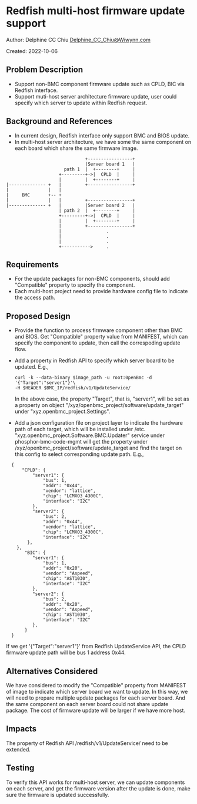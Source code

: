# Redfish multi-host firmware update support

Author: Delphine CC Chiu <Delphine_CC_Chiu@Wiwynn.com>

Created: 2022-10-06

## Problem Description
- Support non-BMC component firmware update such as CPLD, BIC via
  Redfish interface.
- Support muti-host server architecture firmware update,
  user could specify which server to update within Redfish request.

## Background and References
- In current design, Redfish interface only support BMC and BIOS update.
- In multi-host server architecture, we have some the same component on
  each board which share the same firmware image.

```
                              +-----------------+
                              |Server board 1   |
                      path 1  |  +--------+     |
                    +---------+->|  CPLD  |     |
                    |         |  +--------+     |
|-------------- +   |         +-----------------+
|               |   |
|     BMC       +-- +
|               |   |         +-----------------+
|-------------- +   |         |Server board 2   |
                    | path 2  |  +--------+     |
                    +---------+->|  CPLD  |     |
                    |         |  +--------+     |
                    |         +-----------------+
                    |                 .
                    |                 .
                    |                 .
                    +----------->     .
```

## Requirements
- For the update packages for non-BMC components, should add "Compatible"
  property to specify the component.
- Each multi-host project need to provide hardware config file to indicate
  the access path.

## Proposed Design
- Provide the function to process firmware component other than BMC and BIOS.
  Get "Compatible" property value from MANIFEST, which can specify the
  component to update, then call the correspoding update flow.
- Add a property in Redfish API to specify which server board to be updated.
  E.g.,
  ```
  curl -k --data-binary $image_path -u root:0penBmc -d '{"Target":"server1"}'\
  -H $HEADER $BMC_IP/redfish/v1/UpdateService/
  ```
  In the above case, the property "Target", that is, "server1", will be set as
  a property on object "/xyz/openbmc_project/software/update_target" under
  "xyz.openbmc_project.Settings".

- Add a json configuration file on project layer to indicate the hardware path
  of each target, which will be installed under /etc.
  "xyz.openbmc_project.Software.BMC.Updater" service under
  phosphor-bmc-code-mgmt will get the property under
  /xyz/openbmc_project/software/update_target and find the target on this
  config to select corresponding update path.
  E.g.,
```
  {
      "CPLD": {
          "server1": {
              "bus": 1,
              "addr": "0x44",
              "vendor": "lattice",
              "chip": "LCMXO3_4300C",
              "interface": "I2C"
          },
          "server2": {
              "bus": 2,
              "addr": "0x44",
              "vendor": "lattice",
              "chip": "LCMXO3_4300C",
              "interface": "I2C"
        },
    },
       "BIC": {
          "server1": {
              "bus": 1,
              "addr": "0x20",
              "vendor": "Aspeed",
              "chip": "AST1030",
              "interface": "I2C"
          },
          "server2": {
              "bus": 2,
              "addr": "0x20",
              "vendor": "Aspeed",
              "chip": "AST1030",
              "interface": "I2C"
          },
       }
  }
```
If we get '{"Target":"server1"}' from Redfish UpdateService API, the CPLD
firmware update path will be bus 1 address 0x44.

## Alternatives Considered
We have considered to modify the "Compatible" property from MANIFEST of image
to indicate which server board we want to update.
In this way, we will need to prepare multiple update packages for each server
board. And the same component on each server board could not share update
package. The cost of firmware update will be larger if we have more host.

## Impacts
The property of Redfish API /redfish/v1/UpdateService/ need to be extended.

## Testing
To verify this API works for multi-host server, we can update components on
each server, and get the firmware version after the update is done,
make sure the firmware is updated successfully.


